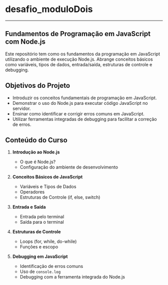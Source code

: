 # desafio_moduloDois

---

## Fundamentos de Programação em JavaScript com Node.js

Este repositório tem como os fundamentos da programação em JavaScript utilizando o ambiente de execução Node.js. Abrange conceitos básicos como variáveis, tipos de dados, entrada/saída, estruturas de controle e debugging.

## Objetivos do Projeto

- Introduzir os conceitos fundamentais de programação em JavaScript.
- Demonstrar o uso do Node.js para executar código JavaScript no servidor.
- Ensinar como identificar e corrigir erros comuns em JavaScript.
- Utilizar ferramentas integradas de debugging para facilitar a correção de erros.

## Conteúdo do Curso

1. **Introdução ao Node.js**
   - O que é Node.js?
   - Configuração do ambiente de desenvolvimento

2. **Conceitos Básicos de JavaScript**
   - Variáveis e Tipos de Dados
   - Operadores
   - Estruturas de Controle (if, else, switch)

3. **Entrada e Saída**
   - Entrada pelo terminal
   - Saída para o terminal

4. **Estruturas de Controle**
   - Loops (for, while, do-while)
   - Funções e escopo

5. **Debugging em JavaScript**
   - Identificação de erros comuns
   - Uso de `console.log`
   - Debugging com a ferramenta integrada do Node.js
